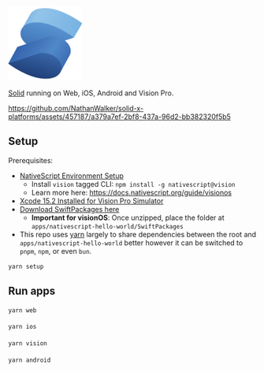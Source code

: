 <img src="https://github.com/NathanWalker/solid-x-platforms/blob/main/solid.png?raw=true" width="150" height="150" alt="SolidJS Logo" />

[Solid](https://www.solidjs.com/) running on Web, iOS, Android and Vision Pro.

https://github.com/NathanWalker/solid-x-platforms/assets/457187/a379a7ef-2bf8-437a-96d2-bb382320f5b5

## Setup

Prerequisites:
- [NativeScript Environment Setup](https://docs.nativescript.org/setup/macos#setting-up-macos-for-ios)
  - Install `vision` tagged CLI: `npm install -g nativescript@vision`
  - Learn more here: https://docs.nativescript.org/guide/visionos
- [Xcode 15.2 Installed for Vision Pro Simulator](https://developer.apple.com/download/applications/)
- [Download SwiftPackages here](https://drive.google.com/file/d/17wFGXOBqeXgs7mhFZ-wfg4ogHyRYlYCR/view?usp=sharing)
  - **Important for visionOS**: Once unzipped, place the folder at `apps/nativescript-hello-world/SwiftPackages`
- This repo uses [yarn](https://classic.yarnpkg.com/lang/en/) largely to share dependencies between the root and `apps/nativescript-hello-world` better however it can be switched to `pnpm`, `npm`, or even `bun`.

```bash
yarn setup
```

## Run apps

```bash
yarn web

yarn ios

yarn vision

yarn android
```
